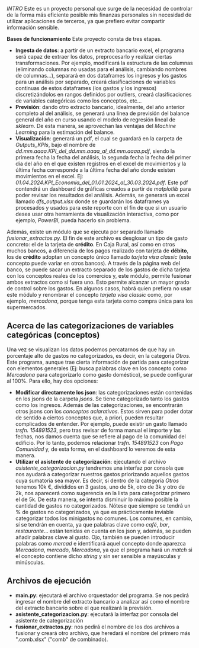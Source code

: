 *INTRO*
Este es un proyecto personal que surge de la necesidad de controlar de la forma más eficiente posible mis finanzas personales sin necesidad de utilizar aplicaciones de terceros, ya que prefiero evitar compartir información sensible.

**Bases de funcionamiento**
Este proyecto consta de tres etapas.
- **Ingesta de datos**: a partir de un extracto bancario excel, el programa será capaz de extraer los datos, preprocesarlo y realizar ciertas transformaciones. Por ejemplo, modificará la estructura de las columnas (eliminando columnas no usadas para el análisis, cambiando nombres de columnas...), separará en dos dataframes los ingresos y los gastos para un análisis por separado, creará clasificaciones de variables continuas de estos dataframes (los gastos y los ingresos) discretizándolos en rangos definidos por outliers, creará clasificaciones de variables categóricas como los conceptos, etc...
- **Previsión**: dando otro extracto bancario, idealmente, del año anterior completo al del análisis, se generará una línea de previsión del balance general del año en curso usando el modelo de regresión lineal de *sklearn*. De esta manera, se aprovechan las ventajas del *Machine Learning* para la estimación del balance.
- **Visualización**: generará un pdf, el cual se guardará en la carpeta de *Outputs_KPIs*, bajo el nombre de *dd.mm.aaaa.KPI_del_dd.mm.aaaa_al_dd.mm.aaaa.pdf*, siendo la primera fecha la fecha del análisis, la segunda fecha la fecha del primer día del año en el que existen registros en el excel de movimientos y la última fecha corresponde a la última fecha del año donde existen movimientos en el excel. Ej: *01.04.2024.KPI_Economia_del_01.01.2024_al_30.03.2024.pdf*. Este pdf contendrá un dashboard de gráficas creados a partir de *matplotlib* para poder revisar los resultados del análisis. Además, se generará un excel llamado *dfs_output.xlsx* donde se guardarán los dataframes ya procesados y usados para este reporte con el fin de que si un usuario desea usar otra herramienta de visualización interactiva, como por ejemplo, *PowerBI*, pueda hacerlo sin problema.

Además, existe un módulo que se ejecuta por separado llamado *fusionar_extractos.py*. El fin de este archivo es desglosar un tipo de gasto concreto: el de la tarjeta de **crédito**. En Caja Rural, así como en otros muchos bancos, a diferencia de los pagos realizado con tarjeta de **débito**, los de **crédito** adoptan un concepto único llamado *tarjeta visa classic* (este concepto puede variar en otros bancos). A través de la página web del banco, se puede sacar un extracto separado de los gastos de dicha tarjeta con los conceptos reales de los comercios y, este módulo, permite fusionar ambos extractos como si fuera uno. Esto permite alcanzar un mayor grado de control sobre los gastos. En algunos casos, habrá quien prefiera no usar este módulo y renombrar el concepto *tarjeta visa classic* como, por ejemplo, *mercadona*, porque tenga esta tarjeta como compra única para los supermercados.

## Acerca de las categorizaciones de variables categóricas (conceptos)
Una vez se visualizan los datos podemos percatarnos de que hay un porcentaje alto de gastos no categorizados, es decir, en la categoría *Otros*. Este programa, aunque trae cierta información de partida para categorizar con elementos generales (Ej: busca palabras clave en los concepto como *Mercadona* para categorizarlo como gasto doméstico), se puede configurar al 100%. Para ello, hay dos opciones:
- **Modificar directamente los json**: las categorizaciones están contenidas en los jsons de la carpeta *jsons*. Se tiene categorizado tanto los gastos como los ingresos. Además de las categorizaciones, se encontrarán otros jsons con los *conceptos aclarativos*. Estos sirven para poder dotar de sentido a ciertos conceptos que, a priori, pueden resultar complicados de entender. Por ejemplo, puede existir un gasto llamado *trsfn. 154891523*, pero tras revisar de forma manual el importe y las fechas, nos damos cuenta que se refiere al pago de la comunidad del edificio. Por lo tanto, podemos relacionar *trsfn. 154891523* con *Pago Comunidad* y, de esta forma, en el dashboard lo veremos de esta manera.
- **Utilizar el asistente de categorización**: ejecutando el archivo *asistente_categorizacion.py* tendremos una interfaz por consola que nos ayudará a categorizar nuestros gastos priorizando aquellos gastos cuya sumatoria sea mayor. Es decir, si dentro de la categoría *Otros* tenemos 10k €, divididos en 3 gastos, uno de 5k, otro de 3k y otro de 2k, nos aparecerá como sugerencia en la lista para categorizar primero el de 5k. De esta manera, se intenta disminuir lo máximo posible la cantidad de gastos no categorizados. Nótese que siempre se tendrá un % de gastos no categorizados, ya que es prácticamente inviable categorizar todos los minigastos no comunes. Los comunes, en cambio, sí se tendrán en cuenta, ya que palabras clave como *café*, *bar*, *restaurante*... están tenidas en cuenta en los json y, además, se pueden añadir palabras clave al gusto. Ojo, también se pueden introducir palabras como *mercad* e identificará aquel concepto donde aparezca *Mercadona*, *mercado*, *Mercadona*, ya que el programa hará un *match* si el concepto contiene dicho *string* y sin ser sensible a mayúsculas y minúsculas.

## Archivos de ejecución
- **main.py**: ejecutará el archivo orquestador del programa. Se nos pedirá ingresar el nombre del extracto bancario a analizar así como el nombre del extracto bancario sobre el que realizará la previsión.
- **asistente_categorizacion.py**: ejecutará la interfaz por consola del asistente de categorización
- **fusionar_extractos.py**: nos pedirá el nombre de los dos archivos a fusionar y creará otro archivo, que heredará el nombre del primero más ".comb.xlsx" ("comb" de combinado).
